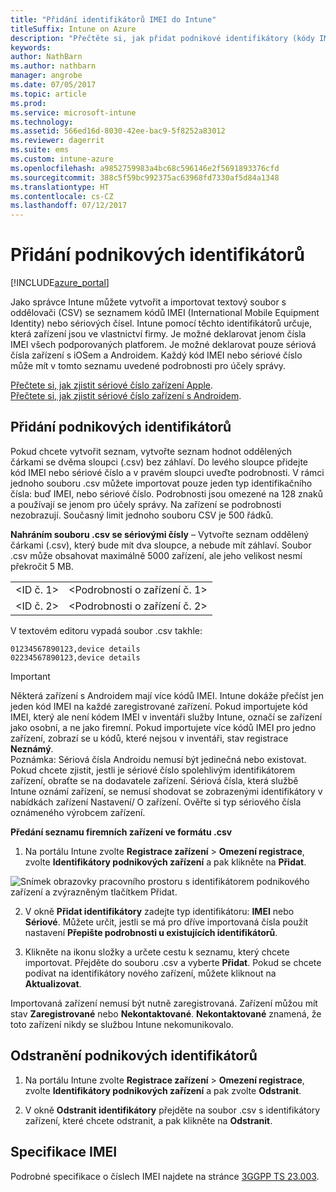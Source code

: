 ```yaml
---
title: "Přidání identifikátorů IMEI do Intune"
titleSuffix: Intune on Azure
description: "Přečtěte si, jak přidat podnikové identifikátory (kódy IMEI) do Microsoft Intune. \""
keywords: 
author: NathBarn
ms.author: nathbarn
manager: angrobe
ms.date: 07/05/2017
ms.topic: article
ms.prod: 
ms.service: microsoft-intune
ms.technology: 
ms.assetid: 566ed16d-8030-42ee-bac9-5f8252a83012
ms.reviewer: dagerrit
ms.suite: ems
ms.custom: intune-azure
ms.openlocfilehash: a9852759983a4bc68c596146e2f5691893376cfd
ms.sourcegitcommit: 388c5f59bc992375ac63968fd7330af5d84a1348
ms.translationtype: HT
ms.contentlocale: cs-CZ
ms.lasthandoff: 07/12/2017
---
```

# <a name="add-corporate-identifiers"></a>Přidání podnikových identifikátorů

[!INCLUDE[azure_portal](./includes/azure_portal.md)]

Jako správce Intune můžete vytvořit a importovat textový soubor s oddělovači (CSV) se seznamem kódů IMEI (International Mobile Equipment Identity) nebo sériových čísel. Intune pomocí těchto identifikátorů určuje, která zařízení jsou ve vlastnictví firmy. Je možné deklarovat jenom čísla IMEI všech podporovaných platforem. Je možné deklarovat pouze sériová čísla zařízení s iOSem a Androidem. Každý kód IMEI nebo sériové číslo může mít v tomto seznamu uvedené podrobnosti pro účely správy.

<!-- When you upload serial numbers for company-owned iOS devices, they must be paired with a corporate enrollment profile. Devices must then be enrolled using either Apple’s device enrollment program (DEP) or Apple Configurator to have them appear as company-owned. -->

[Přečtete si, jak zjistit sériové číslo zařízení Apple](https://support.apple.com/HT204308).<br>
[Přečtete si, jak zjistit sériové číslo zařízení s Androidem](https://support.google.com/store/answer/3333000).

## <a name="add-corporate-identifiers"></a>Přidání podnikových identifikátorů
Pokud chcete vytvořit seznam, vytvořte seznam hodnot oddělených čárkami se dvěma sloupci (.csv) bez záhlaví. Do levého sloupce přidejte kód IMEI nebo sériové číslo a v pravém sloupci uveďte podrobnosti. V rámci jednoho souboru .csv můžete importovat pouze jeden typ identifikačního čísla: buď IMEI, nebo sériové číslo. Podrobnosti jsou omezené na 128 znaků a používají se jenom pro účely správy. Na zařízení se podrobnosti nezobrazují. Současný limit jednoho souboru CSV je 500 řádků.

**Nahráním souboru .csv se sériovými čísly** – Vytvořte seznam oddělený čárkami (.csv), který bude mít dva sloupce, a nebude mít záhlaví. Soubor .csv může obsahovat maximálně 5000 zařízení, ale jeho velikost nesmí překročit 5 MB.

|||
|-|-|
|&lt;ID č. 1&gt;|&lt;Podrobnosti o zařízení č. 1&gt;|
|&lt;ID č. 2&gt;|&lt;Podrobnosti o zařízení č. 2&gt;|

V textovém editoru vypadá soubor .csv takhle:

```
01234567890123,device details
02234567890123,device details
```

> [!IMPORTANT]
> Některá zařízení s Androidem mají více kódů IMEI. Intune dokáže přečíst jen jeden kód IMEI na každé zaregistrované zařízení. Pokud importujete kód IMEI, který ale není kódem IMEI v inventáři služby Intune, označí se zařízení jako osobní, a ne jako firemní. Pokud importujete více kódů IMEI pro jedno zařízení, zobrazí se u kódů, které nejsou v inventáři, stav registrace **Neznámý**.<br>
>Poznámka: Sériová čísla Androidu nemusí být jedinečná nebo existovat. Pokud chcete zjistit, jestli je sériové číslo spolehlivým identifikátorem zařízení, obraťte se na dodavatele zařízení.
>Sériová čísla, která službě Intune oznámí zařízení, se nemusí shodovat se zobrazenými identifikátory v nabídkách zařízení Nastavení/ O zařízení. Ověřte si typ sériového čísla oznámeného výrobcem zařízení.


**Předání seznamu firemních zařízení ve formátu .csv**

1. Na portálu Intune zvolte **Registrace zařízení** > **Omezení registrace**, zvolte **Identifikátory podnikových zařízení** a pak klikněte na **Přidat**.

 ![Snímek obrazovky pracovního prostoru s identifikátorem podnikového zařízení a zvýrazněným tlačítkem Přidat.](./media/add-corp-id.png)

2. V okně **Přidat identifikátory** zadejte typ identifikátoru: **IMEI** nebo **Sériové**. Můžete určit, jestli se má pro dříve importovaná čísla použít nastavení **Přepište podrobnosti u existujících identifikátorů**.

3. Klikněte na ikonu složky a určete cestu k seznamu, který chcete importovat. Přejděte do souboru .csv a vyberte **Přidat**. Pokud se chcete podívat na identifikátory nového zařízení, můžete kliknout na **Aktualizovat**.

Importovaná zařízení nemusí být nutně zaregistrovaná. Zařízení můžou mít stav **Zaregistrované** nebo **Nekontaktované**. **Nekontaktované** znamená, že toto zařízení nikdy se službou Intune nekomunikovalo.

## <a name="delete-corporate-identifiers"></a>Odstranění podnikových identifikátorů

1. Na portálu Intune zvolte **Registrace zařízení** > **Omezení registrace**, zvolte **Identifikátory podnikových zařízení** a pak zvolte **Odstranit**.

3. V okně **Odstranit identifikátory** přejděte na soubor .csv s identifikátory zařízení, které chcete odstranit, a pak klikněte na **Odstranit**.

## <a name="imei-specifications"></a>Specifikace IMEI
Podrobné specifikace o číslech IMEI najdete na stránce [3GGPP TS 23.003](https://portal.3gpp.org/desktopmodules/Specifications/SpecificationDetails.aspx?specificationId=729).
